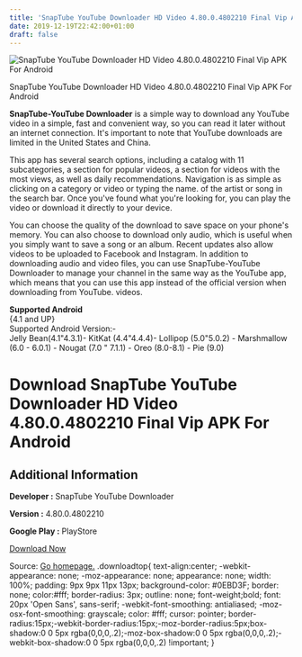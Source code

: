 ```yaml
---
title: 'SnapTube YouTube Downloader HD Video 4.80.0.4802210 Final Vip APK For Android'
date: 2019-12-19T22:42:00+01:00
draft: false
---
```


![SnapTube YouTube Downloader HD Video 4.80.0.4802210 Final Vip APK For Android](https://i1.wp.com/apkhome.net/wp-content/uploads/2019/12/SnapTube-YouTube-Downloader-HD-Video-4.80.0.4802210-Final-Vip.png "SnapTube YouTube Downloader HD Video 4.80.0.4802210 Final Vip APK For Android")

  

SnapTube YouTube Downloader HD Video 4.80.0.4802210 Final Vip APK For Android

**SnapTube-YouTube Downloader** is a simple way to download any YouTube video in a simple, fast and convenient way, so you can read it later without an internet connection. It's important to note that YouTube downloads are limited in the United States and China.

This app has several search options, including a catalog with 11 subcategories, a section for popular videos, a section for videos with the most views, as well as daily recommendations. Navigation is as simple as clicking on a category or video or typing the name. of the artist or song in the search bar. Once you've found what you're looking for, you can play the video or download it directly to your device.

You can choose the quality of the download to save space on your phone's memory. You can also choose to download only audio, which is useful when you simply want to save a song or an album. Recent updates also allow videos to be uploaded to Facebook and Instagram. In addition to downloading audio and video files, you can use SnapTube-YouTube Downloader to manage your channel in the same way as the YouTube app, which means that you can use this app instead of the official version when downloading from YouTube. videos.

**Supported Android**  
{4.1 and UP}  
Supported Android Version:-  
Jelly Bean(4.1"4.3.1)- KitKat (4.4"4.4.4)- Lollipop (5.0"5.0.2) - Marshmallow (6.0 - 6.0.1) - Nougat (7.0 " 7.1.1) - Oreo (8.0-8.1) - Pie (9.0)

Download SnapTube YouTube Downloader HD Video 4.80.0.4802210 Final Vip APK For Android
======================================================================================

Additional Information
----------------------

**Developer :** SnapTube YouTube Downloader

**Version :** 4.80.0.4802210

**Google Play :** PlayStore

  

[Download Now](https://store4app.co/post/snaptube-youtube-downloader-hd-video-4-80-0-4802210-final-vip-apk-for-android_1576791423)

  
Source: [Go homepage.](https://store4app.co/post/snaptube-youtube-downloader-hd-video-4-80-0-4802210-final-vip-apk-for-android_1576791423) .downloadtop{ text-align:center; -webkit-appearance: none; -moz-appearance: none; appearance: none; width: 100%; padding: 9px 9px 11px 13px; background-color: #0EBD3F; border: none; color:#fff; border-radius: 3px; outline: none; font-weight;bold; font: 20px 'Open Sans', sans-serif; -webkit-font-smoothing: antialiased; -moz-osx-font-smoothing: grayscale; color: #fff; cursor: pointer; border-radius:15px;-webkit-border-radius:15px;-moz-border-radius:5px;box-shadow:0 0 5px rgba(0,0,0,.2);-moz-box-shadow:0 0 5px rgba(0,0,0,.2);-webkit-box-shadow:0 0 5px rgba(0,0,0,.2) !important; }